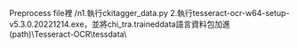 Preprocess file裡
/n1.執行ckitagger_data.py
2.執行tesseract-ocr-w64-setup-v5.3.0.20221214.exe，並將chi_tra.traineddata語言資料包加進(path)\Tesseract-OCR\tessdata\
